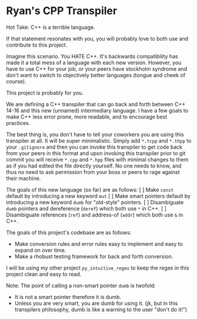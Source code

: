 # Ryan's CPP Transpiler

Hot Take: C++ is a terrible language.

If that statement resonates with you, you will probably love to both use and contribute to this project.

Imagine this scenario. You HATE C++. It's backwards compatibility has made it a total mess of a language
with each new version. However, you have to use C++ for your job, or your peers have stockholm syndrome
and don't want to switch to objectively better languages (tongue and cheek of course).

This project is probably for you.

We are defining a C++ transpiler that can go back and forth between C++ 14-16 and this new (unnamed) intermediary language. I have a few goals to make C++ less error prone, more readable, and to encourage best practices.

The best thing is, you don't have to tell your coworkers you are using this transpiler at all. It will be super minimalistic. Simply add `*.tcpp` and `*.thpp` to your `.gitignore` and then you can invoke this transpiler to get code back from your peers in this format and upon invoking this transpiler prior to git commit you will receive `*.cpp` and `*.hpp` files with minimal changes to them as if you had edited the file directly yourself. No one needs to know, and thus no need to ask permission from your boss or peers to rage against their machine.

The goals of this new language (so far) are as follows:
  [ ]  Make `const` default by introducing a new keyword `mut`
  [ ]  Make smart pointers default by introducing a new keyword `dumb` for "old-style" pointers.
  [ ]  Disambiguate `dumb` pointers and dereference (`deref`) which both use `*` in C++.
  [ ]  Disambiguate references (`ref`) and address-of (`addr`) which both use `&` in C++.

The goals of this project's codebase are as follows:
  * Make conversion rules and error rules easy to implement and easy to expand on over time.
  * Make a rhobust testing framework for back and forth conversion.

I will be using my other project `py_intuitive_regex` to keep the regex in this project clean and easy to read.

Note: The point of calling a non-smart pointer `dumb` is twofold:
  * It is not a smart pointer therefore it is dumb.
  * Unless you are very smart, you are dumb for using it. (jk, but in this transpilers philosophy, dumb is like a warning to the user "don't do it!")